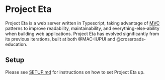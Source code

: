 # Project Eta

Project Eta is a web server written in Typescript, taking advantage of
[MVC](https://en.wikipedia.org/wiki/Model-view-controller) patterns
to improve readability, maintainability, and everything-else-ability when building
web applications. Project Eta has evolved significantly from its previous iterations,
built at both @MAC-IUPUI and @crossroads-education.

## Setup

Please see [SETUP.md](https://github.com/crossroads-education/eta/blob/master/docs/SETUP.md)
for instructions on how to set Project Eta up.
